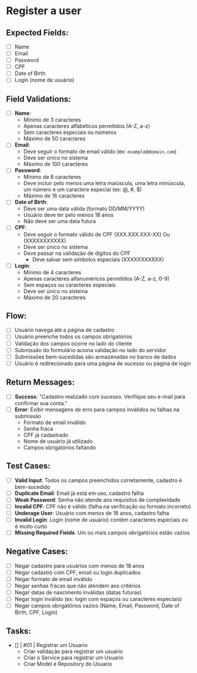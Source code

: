 # Register a user

## Expected Fields:

- [ ] Name
- [ ] Email
- [ ] Password
- [ ] CPF
- [ ] Date of Birth
- [ ] Login (nome de usuário)

## Field Validations:

- [ ] **Name**:
  - Mínimo de 3 caracteres
  - Apenas caracteres alfabéticos permitidos (A-Z, a-z)
  - Sem caracteres especiais ou números
  - Máximo de 50 caracteres
- [ ] **Email**:
  - Deve seguir o formato de email válido (ex: `example@domain.com`)
  - Deve ser único no sistema
  - Máximo de 100 caracteres
- [ ] **Password**:
  - Mínimo de 8 caracteres
  - Deve incluir pelo menos uma letra maiúscula, uma letra minúscula, um número e um caractere especial (ex: @, #, $)
  - Máximo de 16 caracteres
- [ ] **Date of Birth**:
  - Deve ser uma data válida (formato DD/MM/YYYY)
  - Usuário deve ter pelo menos 18 anos
  - Não deve ser uma data futura
- [ ] **CPF**:
  - Deve seguir o formato válido de CPF (XXX.XXX.XXX-XX) Ou (XXXXXXXXXXX)
  - Deve ser único no sistema
  - Deve passar na validação de dígitos do CPF
    - Deve salvar sem simbolos especiais (XXXXXXXXXXX)
- [ ] **Login**:
  - Mínimo de 4 caracteres
  - Apenas caracteres alfanuméricos permitidos (A-Z, a-z, 0-9)
  - Sem espaços ou caracteres especiais
  - Deve ser único no sistema
  - Máximo de 20 caracteres

## Flow:

- [ ] Usuário navega até a página de cadastro
- [ ] Usuário preenche todos os campos obrigatórios
- [ ] Validação dos campos ocorre no lado do cliente
- [ ] Submissão do formulário aciona validação no lado do servidor
- [ ] Submissões bem-sucedidas são armazenadas no banco de dados
- [ ] Usuário é redirecionado para uma página de sucesso ou página de login

## Return Messages:

- [ ] **Success**: "Cadastro realizado com sucesso. Verifique seu e-mail para confirmar sua conta."
- [ ] **Error**: Exibir mensagens de erro para campos inválidos ou falhas na submissão
  - Formato de email inválido
  - Senha fraca
  - CPF já cadastrado
  - Nome de usuário já utilizado
  - Campos obrigatórios faltando

## Test Cases:

- [ ] **Valid Input**: Todos os campos preenchidos corretamente, cadastro é bem-sucedido
- [ ] **Duplicate Email**: Email já está em uso, cadastro falha
- [ ] **Weak Password**: Senha não atende aos requisitos de complexidade
- [ ] **Invalid CPF**: CPF não é válido (falha na verificação ou formato incorreto)
- [ ] **Underage User**: Usuário com menos de 18 anos, cadastro falha
- [ ] **Invalid Login**: Login (nome de usuário) contém caracteres especiais ou é muito curto
- [ ] **Missing Required Fields**: Um ou mais campos obrigatórios estão vazios

## Negative Cases:

- [ ] Negar cadastro para usuários com menos de 18 anos
- [ ] Negar cadastro com CPF, email ou login duplicados
- [ ] Negar formato de email inválido
- [ ] Negar senhas fracas que não atendem aos critérios
- [ ] Negar datas de nascimento inválidas (datas futuras)
- [ ] Negar login inválido (ex: login com espaços ou caracteres especiais)
- [ ] Negar campos obrigatórios vazios (Name, Email, Password, Date of Birth, CPF, Login)

## Tasks:

- [] | #01 | Registrar um Usuario
  - Criar validação para registrar um usuario
  - Criar o Service para registrar um Usuario
  - Criar Model e Repository do Usuario
